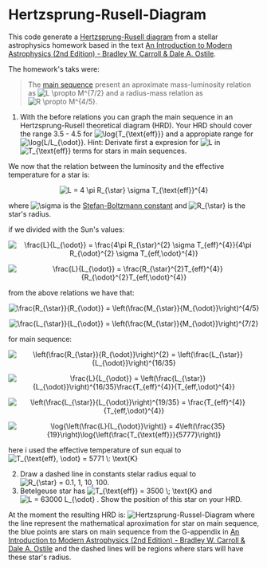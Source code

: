 # Hertzsprung-Rusell-Diagram

This code generate a [Hertzsprung-Rusell diagram](https://en.wikipedia.org/wiki/Hertzsprung%E2%80%93Russell_diagram) from a stellar astrophysics homework based in the text [An Introduction to Modern Astrophysics (2nd Edition) - Bradley W. Carroll & Dale A. Ostile](https://www.amazon.com/Introduction-Modern-Astrophysics-2nd/dp/0805304029).

The homework's taks were:

> The [main sequence](https://en.wikipedia.org/wiki/Main_sequence#:~:text=In%20astronomy%2C%20the%20main%20sequence,Hertzsprung%20and%20Henry%20Norris%20Russell.) present an aproximate mass-luminosity relation as <img src="https://latex.codecogs.com/svg.image?L&space;\propto&space;M^{7/2}" title="L \propto M^{7/2}"/> and a radius-mass relation as <img src="https://latex.codecogs.com/svg.image?R&space;\propto&space;M^{4/5}" title="R \propto M^{4/5}"/>.
1. With the before relations you can graph the main sequence in an Hertzsprung-Rusell theoretical diagram (HRD). Your HRD should cover the range 3.5 - 4.5 for
<img src="https://latex.codecogs.com/svg.image?\log{T_{\text{eff}}}" title="\log{T_{\text{eff}}}"/> and a appropiate range for <img src="https://latex.codecogs.com/svg.image?\log{L/L_{\odot}}" title="\log{L/L_{\odot}}"/>. Hint: Derivate first a expresion for <img src="https://latex.codecogs.com/svg.image?L" title="L"/> in <img src="https://latex.codecogs.com/svg.image?T_{\text{eff}}" title="T_{\text{eff}}"/> terms for stars in main sequences.


We now that the relation between the luminosity and the effective temperature for a star is:

<p align="center"><img src="https://latex.codecogs.com/svg.image?L&space;=&space;4&space;\pi&space;R_{\star}&space;\sigma&space;T_{\text{eff}}^{4}" title="L = 4 \pi R_{\star} \sigma T_{\text{eff}}^{4}"/></p>

where <img src="https://latex.codecogs.com/svg.image?\sigma" title="\sigma"/> is the [Stefan-Boltzmann constant](https://en.wikipedia.org/wiki/Stefan%E2%80%93Boltzmann_constant) and <img src="https://latex.codecogs.com/svg.image?R_{\star}" title="R_{\star}"/> is the star's radius.

if we divided with the Sun's values:

<p align="center"><img src="https://latex.codecogs.com/svg.image?\frac{L}{L_{\odot}}&space;=&space;\frac{4\pi&space;R_{\star}^{2}&space;\sigma&space;T_{eff}^{4}}{4\pi&space;R_{\odot}^{2}&space;\sigma&space;T_{eff,\odot}^{4}}" title="\frac{L}{L_{\odot}} = \frac{4\pi R_{\star}^{2} \sigma T_{eff}^{4}}{4\pi R_{\odot}^{2} \sigma T_{eff,\odot}^{4}}"/></p>

<p align="center"><img src="https://latex.codecogs.com/svg.image?\frac{L}{L_{\odot}}&space;=&space;\frac{R_{\star}^{2}T_{eff}^{4}}{R_{\odot}^{2}T_{eff,\odot}^{4}}" title="\frac{L}{L_{\odot}} = \frac{R_{\star}^{2}T_{eff}^{4}}{R_{\odot}^{2}T_{eff,\odot}^{4}}"/></p>

from the above relations we have that:

<p align="center"><img src="https://latex.codecogs.com/svg.image?\frac{R_{\star}}{R_{\odot}}&space;=&space;\left(\frac{M_{\star}}{M_{\odot}}\right)^{4/5}" title="\frac{R_{\star}}{R_{\odot}} = \left(\frac{M_{\star}}{M_{\odot}}\right)^{4/5}"/></p>

<p align="center"><img src="https://latex.codecogs.com/svg.image?\frac{L_{\star}}{L_{\odot}}&space;=&space;\left(\frac{M_{\star}}{M_{\odot}}\right)^{7/2}" title="\frac{L_{\star}}{L_{\odot}} = \left(\frac{M_{\star}}{M_{\odot}}\right)^{7/2}"/></p>

for main sequence:

<p align="center"><img src="https://latex.codecogs.com/svg.image?\left(\frac{R_{\star}}{R_{\odot}}\right)^{2}&space;=&space;\left(\frac{L_{\star}}{L_{\odot}}\right)^{16/35}" title="\left(\frac{R_{\star}}{R_{\odot}}\right)^{2} = \left(\frac{L_{\star}}{L_{\odot}}\right)^{16/35}"/></p>

<p align="center"><img src="https://latex.codecogs.com/svg.image?\frac{L}{L_{\odot}}&space;=&space;\left(\frac{L_{\star}}{L_{\odot}}\right)^{16/35}\frac{T_{eff}^{4}}{T_{eff,\odot}^{4}}" title="\frac{L}{L_{\odot}} = \left(\frac{L_{\star}}{L_{\odot}}\right)^{16/35}\frac{T_{eff}^{4}}{T_{eff,\odot}^{4}}"/></p>

<p align="center"><img src="https://latex.codecogs.com/svg.image?\left(\frac{L_{\star}}{L_{\odot}}\right)^{19/35}&space;=&space;\frac{T_{eff}^{4}}{T_{eff,\odot}^{4}}" title="\left(\frac{L_{\star}}{L_{\odot}}\right)^{19/35} = \frac{T_{eff}^{4}}{T_{eff,\odot}^{4}}"/></p>

<p align="center"><img src="https://latex.codecogs.com/svg.image?\log{\left(\frac{L}{L_{\odot}}\right)}&space;=&space;4\left(\frac{35}{19}\right)\log{\left(\frac{T_{\text{eff}}}{5777}\right)}" title="\log{\left(\frac{L}{L_{\odot}}\right)} = 4\left(\frac{35}{19}\right)\log{\left(\frac{T_{\text{eff}}}{5777}\right)}"/></p>

here i used the effective temperature of sun equal to <img src="https://latex.codecogs.com/svg.image?T_{\text{eff},&space;\odot}&space;=&space;5771&space;\:&space;\text{K}" title="T_{\text{eff}, \odot} = 5771 \: \text{K}"/>

2. Draw a dashed line in constants stelar radius equal to <img src="https://latex.codecogs.com/svg.image?R_{\star}&space;=&space;0.1,&space;1,&space;10,&space;100" title="R_{\star} = 0.1, 1, 10, 100"/>.
3. Betelgeuse star has <img src="https://latex.codecogs.com/svg.image?T_{\text{eff}}&space;=&space;3500&space;\;&space;\text{K}" title="T_{\text{eff}} = 3500 \; \text{K}"/> and <img src="https://latex.codecogs.com/svg.image?L&space;=&space;63000&space;L_{\odot}" title="L = 63000 L_{\odot}"/> . Show the position of this star on your HRD.

At the moment the resulting HRD is:
![Hertzsprung-Russel-Diagram](https://raw.githubusercontent.com/jurados/Hertzsprung-Rusell-Diagram/main/HDR.png)
where the line represent the mathematical aproximation for star on main sequence, the blue points are stars on main sequence from the G-appendix in [An Introduction to Modern Astrophysics (2nd Edition) - Bradley W. Carroll & Dale A. Ostile](https://www.amazon.com/Introduction-Modern-Astrophysics-2nd/dp/0805304029) and the dashed lines will be regions where stars will have these star's radius. 

